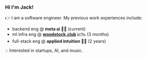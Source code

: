 ### Hi I'm Jack!

👉 I am a software engineer. My previous work experiences include:
- backend eng @ **meta ai 🤖🧠** (current)
- ml infra eng @ **[woodstock.club](https://woodstock.club/) 📈📉** (3 months)
- full-stack eng @ **applied intuition 🚙💨** (2 years)

💡 Interested in startups, AI, and music.

<!--
**dvorjackz/dvorjackz** is a ✨ _special_ ✨ repository because its `README.md` (this file) appears on your GitHub profile.

Here are some ideas to get you started:

- 🔭 I’m currently working on ...
- 🌱 I’m currently learning ...
- 👯 I’m looking to collaborate on ...
- 🤔 I’m looking for help with ...
- 💬 Ask me about ...
- 📫 How to reach me: ...
- 😄 Pronouns: ...
- ⚡ Fun fact: ...
-->
